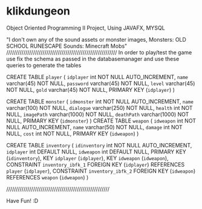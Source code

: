 # klikdungeon
Object Oriented Programming II Project, Using JAVAFX, MYSQL

"I don't own any of the sound assets or monster images,
Monsters: OLD SCHOOL RUNESCAPE
Sounds: Minecraft Mobs"
//////////////////////////////////////////////////////////
In order to play/test the game use fix the schema as passed in the databasemanager
and use these queries to generate the tables

CREATE TABLE `player` (
   `idplayer` int NOT NULL AUTO_INCREMENT,
   `name` varchar(45) NOT NULL,
   `password` varchar(45) NOT NULL,
   `level` varchar(45) NOT NULL,
   `gold` varchar(45) NOT NULL,
   PRIMARY KEY (`idplayer`)
 ) 

CREATE TABLE `monster` (
   `idmonster` int NOT NULL AUTO_INCREMENT,
   `name` varchar(100) NOT NULL,
   `dialogue` varchar(250) NOT NULL,
   `health` int NOT NULL,
   `imagePath` varchar(1000) NOT NULL,
   `deathPath` varchar(1000) NOT NULL,
   PRIMARY KEY (`idmonster`)
 ) 
 CREATE TABLE `weapon` (
   `idweapon` int NOT NULL AUTO_INCREMENT,
   `name` varchar(50) NOT NULL,
   `damage` int NOT NULL,
   `cost` int NOT NULL,
   PRIMARY KEY (`idweapon`)
 ) 

 CREATE TABLE `inventory` (
   `idinventory` int NOT NULL AUTO_INCREMENT,
   `idplayer` int DEFAULT NULL,
   `idweapon` int DEFAULT NULL,
   PRIMARY KEY (`idinventory`),
   KEY `idplayer` (`idplayer`),
   KEY `idweapon` (`idweapon`),
   CONSTRAINT `inventory_ibfk_1` FOREIGN KEY (`idplayer`) REFERENCES `player` (`idplayer`),
   CONSTRAINT `inventory_ibfk_2` FOREIGN KEY (`idweapon`) REFERENCES `weapon` (`idweapon`)
 ) 

 //////////////////////////////////////////////////////

 Have Fun! :D